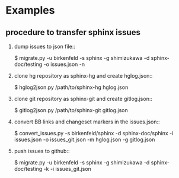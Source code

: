 Examples
=========

procedure to transfer sphinx issues
------------------------------------

1. dump issues to json file::

   $ migrate.py -u birkenfeld -s sphinx -g shimizukawa -d sphinx-doc/testing -o issues.json -n

2. clone hg repository as sphinx-hg and create hglog.json::

   $ hglog2json.py /path/to/sphinx-hg hglog.json

3. clone git repository as sphinx-git and create gitlog.json::

   $ gitlog2json.py /path/to/sphinx-git gitlog.json

4. convert BB links and changeset markers in the issues.json::

   $ convert_issues.py -s birkenfeld/sphinx -d sphinx-doc/sphinx -i issues.json -o issues_git.json -m hglog.json -g gitlog.json

5. push issues to github::

   $ migrate.py -u birkenfeld -s sphinx -g shimizukawa -d sphinx-doc/testing -k <gh-api-token> -i issues_git.json

